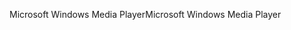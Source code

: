 <span data-ttu-id="69900-101">Microsoft Windows Media Player</span><span class="sxs-lookup"><span data-stu-id="69900-101">Microsoft Windows Media Player</span></span>